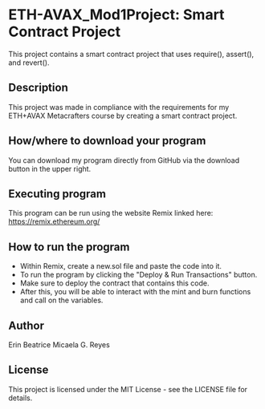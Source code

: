 # ETH-AVAX_Mod1Project: Smart Contract Project
This project contains a smart contract project that uses require(), assert(), and revert().


## Description
This project was made in compliance with the requirements for my ETH+AVAX Metacrafters course by creating a smart contract project.


## How/where to download your program
You can download my program directly from GitHub via the download button in the upper right.


## Executing program
This program can be run using the website Remix linked here: https://remix.ethereum.org/


## How to run the program
- Within Remix, create a new.sol file and paste the code into it.
- To run the program by clicking the "Deploy & Run Transactions" button.
- Make sure to deploy the contract that contains this code.
- After this, you will be able to interact with the mint and burn functions and call on the variables.

## Author
Erin Beatrice Micaela G. Reyes

## License
This project is licensed under the MIT License - see the LICENSE file for details.
